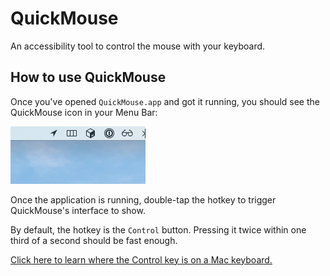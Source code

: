 # QuickMouse

An accessibility tool to control the mouse with your keyboard.

[comment]: <> (<img src="./quickmouse-demo.gif" alt="QuickMouse demo showing the grid interaction" />)

## How to use QuickMouse

Once you've opened `QuickMouse.app` and got it running, you should see the QuickMouse icon in your Menu Bar:

<img src="./menubar-icon-demo.png" alt="QuickMouse's Menu Bar icon in Mac OS. It looks like a grid with three columns, split left, middle and right" />

Once the application is running, double-tap the hotkey to trigger QuickMouse's interface to show.

By default, the hotkey is the `Control` button. Pressing it twice within one third of a second should be fast enough.

[Click here to learn where the Control key is on a Mac keyboard.](https://www.quora.com/Where-is-the-control-key-on-a-Mac/answer/Trevor-Zylstra-1)

